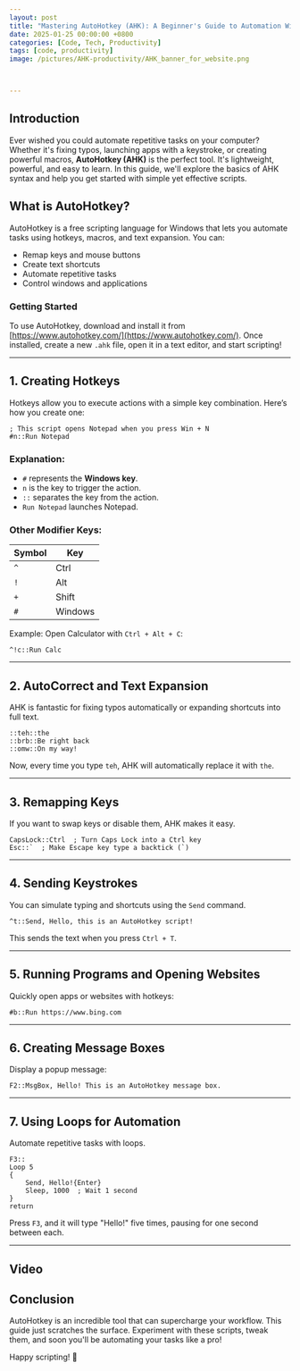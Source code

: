 ```yaml
---
layout: post
title: "Mastering AutoHotkey (AHK): A Beginner's Guide to Automation With a Video"
date: 2025-01-25 00:00:00 +0800
categories: [Code, Tech, Productivity]
tags: [code, productivity]
image: /pictures/AHK-productivity/AHK_banner_for_website.png



---
```


## Introduction

Ever wished you could automate repetitive tasks on your computer? Whether it's fixing typos, launching apps with a keystroke, or creating powerful macros, **AutoHotkey (AHK)** is the perfect tool. It's lightweight, powerful, and easy to learn. In this guide, we'll explore the basics of AHK syntax and help you get started with simple yet effective scripts.

## What is AutoHotkey?

AutoHotkey is a free scripting language for Windows that lets you automate tasks using hotkeys, macros, and text expansion. You can:

- Remap keys and mouse buttons
- Create text shortcuts
- Automate repetitive tasks
- Control windows and applications

### Getting Started

To use AutoHotkey, download and install it from [https://www.autohotkey.com/](https://www.autohotkey.com/). Once installed, create a new `.ahk` file, open it in a text editor, and start scripting!

---

## 1. Creating Hotkeys

Hotkeys allow you to execute actions with a simple key combination. Here’s how you create one:

```code
; This script opens Notepad when you press Win + N
#n::Run Notepad
```

### Explanation:

- `#` represents the **Windows key**.
- `n` is the key to trigger the action.
- `::` separates the key from the action.
- `Run Notepad` launches Notepad.

### Other Modifier Keys:

|Symbol|Key|
|---|---|
|`^`|Ctrl|
|`!`|Alt|
|`+`|Shift|
|`#`|Windows|

Example: Open Calculator with `Ctrl + Alt + C`:

```code
^!c::Run Calc
```

---

## 2. AutoCorrect and Text Expansion

AHK is fantastic for fixing typos automatically or expanding shortcuts into full text.

```code
::teh::the
::brb::Be right back
::omw::On my way!
```

Now, every time you type `teh`, AHK will automatically replace it with `the`.

---

## 3. Remapping Keys

If you want to swap keys or disable them, AHK makes it easy.

```code
CapsLock::Ctrl  ; Turn Caps Lock into a Ctrl key
Esc::`  ; Make Escape key type a backtick (`)
```

---

## 4. Sending Keystrokes

You can simulate typing and shortcuts using the `Send` command.

```code
^t::Send, Hello, this is an AutoHotkey script!
```

This sends the text when you press `Ctrl + T`.

---

## 5. Running Programs and Opening Websites

Quickly open apps or websites with hotkeys:

```code
#b::Run https://www.bing.com
```

---

## 6. Creating Message Boxes

Display a popup message:

```code
F2::MsgBox, Hello! This is an AutoHotkey message box.
```

---

## 7. Using Loops for Automation

Automate repetitive tasks with loops.

```code
F3::
Loop 5
{
    Send, Hello!{Enter}
    Sleep, 1000  ; Wait 1 second
}
return
```

Press `F3`, and it will type "Hello!" five times, pausing for one second between each.

---
## Video 

## Conclusion

AutoHotkey is an incredible tool that can supercharge your workflow. This guide just scratches the surface. Experiment with these scripts, tweak them, and soon you'll be automating your tasks like a pro!

Happy scripting! 🚀